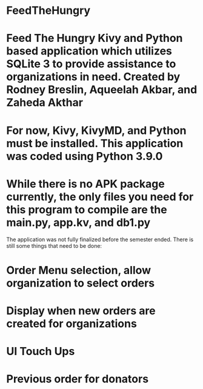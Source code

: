 # FeedTheHungry
# Feed The Hungry Kivy and Python based application which utilizes SQLite 3 to provide assistance to organizations in need. Created by Rodney Breslin, Aqueelah Akbar, and Zaheda Akthar
# For now, Kivy, KivyMD, and Python must be installed. This application was coded using Python 3.9.0
# While there is no APK package currently, the only files you need for this program to compile are the main.py, app.kv, and db1.py
The application was not fully finalized before the semester ended. There is still some things that need to be done: 
# Order Menu selection, allow organization to select orders
# Display when new orders are created for organizations
# UI Touch Ups
# Previous order for donators
